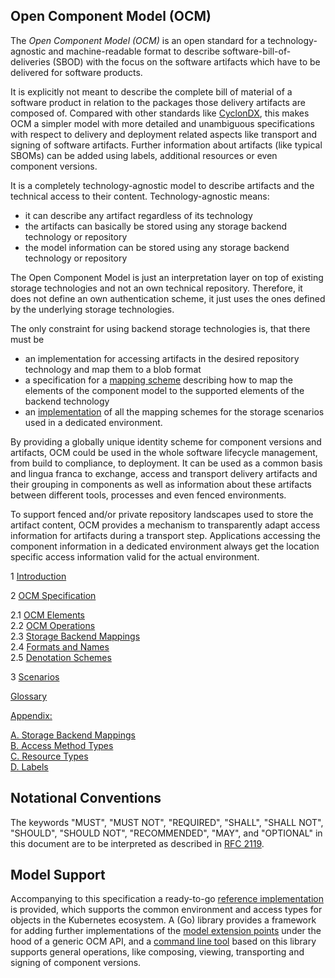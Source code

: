 
## Open Component Model (OCM)

The *Open Component Model (OCM)* is an open standard for a technology-agnostic
and machine-readable format to describe software-bill-of-deliveries (SBOD) with
the focus on the software artifacts which have to be delivered for
software products. 

It is explicitly
not meant to describe the complete bill of material of a software product
in relation to the packages those delivery artifacts are composed of.
Compared with other standards like [CyclonDX](https://cyclonedx.org/), this
makes OCM a simpler model with more detailed and unambiguous specifications
with respect to delivery and deployment related aspects like transport
and signing of software artifacts. Further information about artifacts (like
typical SBOMs) can be added using labels, additional resources or even
component versions.

It is a completely technology-agnostic model to describe artifacts and
the technical access to their content. Technology-agnostic means:

- it can describe any artifact regardless of its technology
- the artifacts can basically be stored using any storage backend technology or
  repository
- the model information can be stored using any storage backend technology or
  repository

The Open Component Model is just an interpretation layer on top of
existing storage technologies and not an own technical repository. Therefore, it
does not define an own authentication scheme, it just uses the ones defined
by the underlying storage technologies.

The only constraint for using backend storage technologies is, that there must be
- an implementation for accessing artifacts in the desired repository technology
  and map them to a blob format
- a specification for a [mapping scheme](doc/specification/mapping/README.md)
  describing how to map the elements of the component model to the supported
  elements of the backend technology
- an [implementation](doc/specification/operations/README.md) of all the mapping
  schemes for the storage scenarios used in a dedicated environment.

By providing a globally unique identity scheme for component versions and
artifacts,
OCM could be used in the whole software lifecycle management, from build to
compliance, to deployment.
It can be used as a common basis and lingua franca to exchange, access and
transport delivery artifacts and their grouping in components as well as
information about these artifacts between different tools, processes and even
fenced environments.

To support fenced and/or private repository landscapes used to store the
artifact content, OCM provides a mechanism to transparently adapt access
information for artifacts during a transport step. Applications
accessing the component information in a dedicated environment always 
get the location specific access information valid for the actual environment. 


1 [Introduction](doc/introduction/README.md)

2 [OCM Specification](doc/specification/README.md)
  
2.1 [OCM Elements](doc/specification/layer1/README.md) <br>
2.2 [OCM Operations](doc/specification/operations/README.md) <br>
2.3 [Storage Backend Mappings](doc/specification/mapping/README.md) <br>
2.4 [Formats and Names](doc/specification/formats/README.md) <br>
2.5 [Denotation Schemes](doc/specification/fdenotations/README.md) <br>

3 [Scenarios](doc/scenarios/README.md) <br>

[Glossary](doc/glossary.md) <br>

[Appendix:](doc/appendix/README.md) <br>

[A. Storage Backend Mappings](doc/appendix/A/README.md) <br>
[B. Access Method Types](doc/appendix/B/README.md) <br>
[C. Resource Types](doc/appendix/C/README.md) <br>
[D. Labels](doc/appendix/D/README.md) <br>

## Notational Conventions

The keywords "MUST", "MUST NOT", "REQUIRED", "SHALL", "SHALL NOT", "SHOULD", "SHOULD NOT", "RECOMMENDED", "MAY",
and "OPTIONAL" in this document are to be interpreted as described in [RFC 2119](https://www.rfc-editor.org/info/rfc2119).

## Model Support

Accompanying to this specification a ready-to-go [reference implementation](https://github.com/gardener/ocm)
is provided, which supports the common environment and access types for objects
in the Kubernetes ecosystem. A (Go) library provides a framework for
adding further implementations of the [model extension points](doc/appendix/README.md) under the hood
of a generic OCM API, and a [command line tool](https://github.com/gardener/ocm/blob/main/docs/reference/ocm.md)
based on this library supports general operations, like composing, viewing, 
transporting and signing of component versions.